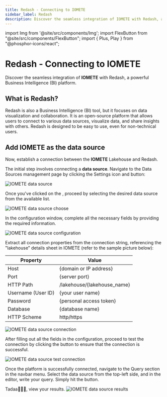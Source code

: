 ```yaml
---
title: Redash - Connecting to IOMETE
sidebar_label: Redash
description: Discover the seamless integration of IOMETE with Redash, a powerful Business Intelligence (BI) platform.
---
```


import Img from '@site/src/components/Img';
import FlexButton from "@site/src/components/FlexButton";
import { Plus, Play } from "@phosphor-icons/react";

# Redash - Connecting to IOMETE

Discover the seamless integration of <b>IOMETE</b> with Redash, a powerful Business Intelligence (BI) platform.

## What is Redash?

Redash is also a Business Intelligence (BI) tool, but it focuses on data visualization and collaboration. It is an open-source platform that allows users to connect to various data sources, visualize data, and share insights with others. Redash is designed to be easy to use, even for non-technical users.

## Add IOMETE as the data source

Now, establish a connection between the <b>IOMETE</b> Lakehouse and Redash.

The initial step involves connecting a <b>data source</b>. Navigate to the Data Sources management page by clicking the Settings icon and <FlexButton label='New Data Source' primary><Plus size={16} /></FlexButton> button:

<Img src="/img/guides/redash/new-data-source.png" alt="IOMETE data source"  />

Once you've clicked on the <FlexButton label='New Data Source' primary><Plus size={16} /></FlexButton>, proceed by selecting the desired data source from the available list.

<Img src="/img/guides/redash/choose-data-source.png" alt="IOMETE data source choose" maxWidth="500px"/>

In the configuration window, complete all the necessary fields by providing the required information.

<Img src="/img/guides/redash/configuration.png" alt="IOMETE data source configuration" maxWidth="500px"/>

Extract all connection properties from the connection string, referencing the "lakehouse" details sheet in IOMETE (refer to the sample picture below):

| Property           | Value                       |
| ------------------ | --------------------------- |
| Host               | {domain or IP address}      |
| Port               | {server port}               |
| HTTP Path          | /lakehouse/{lakehouse_name} |
| Username (User ID) | {your user name}            |
| Password           | {personal access token}     |
| Database           | {database name}             |
| HTTP Scheme        | http/https                  |

<Img src="/img/guides/redash/iomete-redash-connection.png" alt="IOMETE data source connection" />

After filling out all the fields in the configuration, proceed to test the connection by clicking the <FlexButton label='Test Connection' ></FlexButton> button to ensure that the connection is successful.

<Img src="/img/guides/redash/test-connection.png" alt="IOMETE data source test connection" maxWidth="500px"/>

Once the platform is successfully connected, navigate to the Query section in the navbar menu. Select the data source from the top-left side, and in the editor, write your query. Simply hit the <FlexButton label='Execute' primary><Play size={12} weight="fill" /></FlexButton> button.

Tadaa🎉🎉🎉, view your results.
<Img src="/img/guides/redash/result.png" alt="IOMETE data source results"/>
